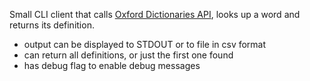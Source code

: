 Small CLI client that calls [Oxford Dictionaries API](https://developer.oxforddictionaries.com/), looks up a word and returns its definition.  
- output can be displayed to STDOUT or to file in csv format
- can return all definitions, or just the first one found
- has debug flag to enable debug messages
